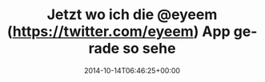 ---
retweeted: false
source: <a href="http://mvilla.it/fenix" rel="nofollow">Fenix for Android</a>
entities:
  hashtags: []
  symbols: []
  user_mentions:
  - name: EyeEm
    screen_name: EyeEm
    indices:
    - '17'
    - '23'
    id_str: '103615194'
    id: '103615194'
  - name: Peter
    screen_name: cainvommars
    indices:
    - '73'
    - '85'
    id_str: '1313843591354122241'
    id: '1313843591354122241'
  urls: []
display_text_range:
- '0'
- '107'
favorite_count: '0'
id_str: '521914908846592000'
truncated: false
retweet_count: '0'
id: '521914908846592000'
created_at: Tue Oct 14 06:46:25 +0000 2014
favorited: false
full_text: Jetzt wo ich die [@eyeem](https://twitter.com/eyeem) App gerade so sehe
  - ich wollte doch mal mit dem [@cainvommars](https://twitter.com/cainvommars) Mittag
  futtern gehen.
lang: de
tags:
- pesos/twitter
date: '2014-10-14T06:46:25+00:00'
src: https://twitter.com/bascht/status/521914908846592000
original_url: https://twitter.com/bascht/status/521914908846592000
type: twitter_tweet
text: Jetzt wo ich die [@eyeem](https://twitter.com/eyeem) App gerade so sehe - ich
  wollte doch mal mit dem [@cainvommars](https://twitter.com/cainvommars) Mittag futtern
  gehen.
title: 'Jetzt wo ich die @eyeem (https://twitter.com/eyeem) App gerade so sehe '

---